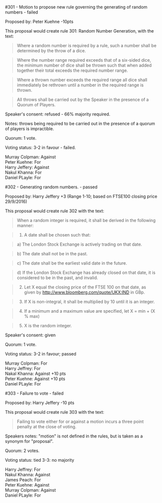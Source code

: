 #301 - Motion to propose new rule governing the generating of random numbers - failed

Proposed by: Peter Kuehne -10pts

This proposal would create rule 301: Random Number Generation, with the text:

> Where a random number is required by a rule, such a number shall be determined by the throw of a dice. 

> Where the number range required exceeds that of a six-sided dice, the minimum number of dice shall be thrown such that when added together their total exceeds the required number range.

> Where a thrown number exceeds the required range all dice shall immediately be rethrown until a number in the required range is thrown. 

> All throws shall be carried out by the Speaker in the presence of a Quorum of Players.

Speaker's consent: refused - 66% majority required.

Notes: throws being required to be carried out in the presence of a quorum of players is impractible.

Quorum: 1 vote.

Voting status: 3-2 in favour - failed.

Murray Colpman: Against  
Peter Kuehne: For  
Harry Jeffery: Against  
Nakul Khanna: For  
Daniel PLayle: For  


#302 - Generating random numbers. - passed

Proposed by: Harry Jeffery +3 (Range 1-10; based on FTSE100 closing price 29/9/2016)

This proposal would create rule 302 with the text:

> When a random integer is required, it shall be derived in the following manner:

> 1) A date shall be chosen such that:

> a) The London Stock Exchange is actively trading on that date.

> b) The date shall not be in the past.

> c) The date shall be the earliest valid date in the future.

> d) If the London Stock Exchange has already closed on that date, it is considered to be in the past, and invalid.

> 2) Let X equal the closing price of the FTSE 100 on that date, as given by http://www.bloomberg.com/quote/UKX:IND in GBp.

> 3) If X is non-integral, it shall be multiplied by 10 until it is an integer.

> 4) If a minimum and a maximum value are specified, let X = min + (X % max)

> 5) X is the random integer.

Speaker's consent: given

Quorum: 1 vote.

Voting status: 3-2 in favour; passed

Murray Colpman: For  
Harry Jeffrey: For  
Nakal Khanna: Against +10 pts  
Peter Kuehne: Against +10 pts  
Daniel PLayle: For

#303 - Failure to vote - failed

Proposed by: Harry Jeffery -10 pts

This proposal would create rule 303 with the text:

> Failing to vote either for or against a motion incurs a three point penalty at the close of voting.

Speakers notes: "motion" is not defined in the rules, but is taken as a synonym for "proposal".

Quorum: 2 votes.

Voting status: tied 3-3: no majority

Harry Jeffrey: For  
Nakul Khanna: Against  
James Peach: For  
Peter Kuehne: Against  
Murray Colpman: Against  
Daniel PLayle: For  

